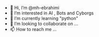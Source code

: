 - 👋 Hi, I’m @mh-ebrahimi
- 👀 I’m interested in AI , Bots and Cyborgs
- 🌱 I’m currently learning "python"
- 💞️ I’m looking to collaborate on ...
- 📫 How to reach me ...

<!---
mh-ebrahimi/mh-ebrahimi is a ✨ special ✨ repository because its `README.md` (this file) appears on your GitHub profile.
You can click the Preview link to take a look at your changes.
--->
